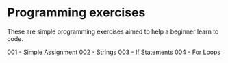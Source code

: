 # Programming exercises
These are simple programming exercises aimed to help a beginner learn to code.

[001 - Simple Assignment](001.md)
[002 - Strings](002.md)
[003 - If Statements](003.md)
[004 - For Loops](004.md)
